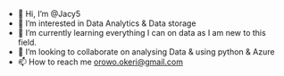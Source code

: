- 👋 Hi, I’m @Jacy5
- 👀 I’m interested in Data Analytics & Data storage
- 🌱 I’m currently learning everything I can on data as I am new to this field.
- 💞️ I’m looking to collaborate on analysing Data & using python & Azure
- 📫 How to reach me orowo.okeri@gmail.com

<!---
Jacy5/Jacy5 is a ✨ special ✨ repository because its `README.md` (this file) appears on your GitHub profile.
You can click the Preview link to take a look at your changes.
--->
